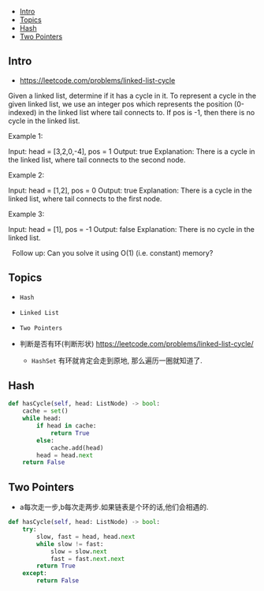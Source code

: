 - [Intro](#intro)
- [Topics](#topics)
- [Hash](#hash)
- [Two Pointers](#two-pointers)

## Intro

- https://leetcode.com/problems/linked-list-cycle

Given a linked list, determine if it has a cycle in it.
To represent a cycle in the given linked list, we use an integer pos which represents the position (0-indexed) in the linked list where tail connects to. If pos is -1, then there is no cycle in the linked list.
 

Example 1:

Input: head = [3,2,0,-4], pos = 1
Output: true
Explanation: There is a cycle in the linked list, where tail connects to the second node.




Example 2:

Input: head = [1,2], pos = 0
Output: true
Explanation: There is a cycle in the linked list, where tail connects to the first node.




Example 3:

Input: head = [1], pos = -1
Output: false
Explanation: There is no cycle in the linked list.



 
Follow up:
Can you solve it using O(1) (i.e. constant) memory?


## Topics

- `Hash`
- `Linked List`
- `Two Pointers`




- 判断是否有环(判断形状) https://leetcode.com/problems/linked-list-cycle/
  
  - `HashSet` 有环就肯定会走到原地, 那么遍历一圈就知道了. 


## Hash

```py
def hasCycle(self, head: ListNode) -> bool:
    cache = set()
    while head:
        if head in cache:
            return True
        else:
            cache.add(head)
        head = head.next
    return False
```



## Two Pointers

- a每次走一步,b每次走两步.如果链表是个环的话,他们会相遇的.

```py
def hasCycle(self, head: ListNode) -> bool:
    try:
        slow, fast = head, head.next
        while slow != fast:
            slow = slow.next
            fast = fast.next.next
        return True
    except:
        return False
```

